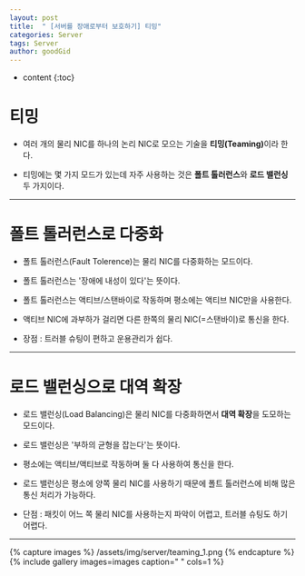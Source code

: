 ```yaml
---
layout: post
title:  " [서버를 장애로부터 보호하기] 티밍"
categories: Server
tags: Server
author: goodGid
---
```

* content
{:toc}


# 티밍

* 여러 개의 물리 NIC를 하나의 논리 NIC로 모으는 기술을 <b>티밍(Teaming)</b>이라 한다.

* 티밍에는 몇 가지 모드가 있는데 자주 사용하는 것은 <b>폴트 톨러런스</b>와 <b>로드 밸런싱</b> 두 가지이다.

---

# 폴트 톨러런스로 다중화

* 폴트 톨러런스(Fault Tolerence)는 물리 NIC를 다중화하는 모드이다.

* 폴트 톨러런스는 '장애에 내성이 있다'는 뜻이다.

* 폴트 톨러런스는 액티브/스탠바이로 작동하며 평소에는 액티브 NIC만을 사용한다.

* 액티브 NIC에 과부하가 걸리면 다른 한쪽의 물리 NIC(=스탠바이)로 통신을 한다.

* 장점 : 트러블 슈팅이 편하고 운용관리가 쉽다.

---

# 로드 밸런싱으로 대역 확장

* 로드 밸런싱(Load Balancing)은 물리 NIC를 다중화하면서 <b>대역 확장</b>을 도모하는 모드이다.

* 로드 밸런싱은 '부하의 균형을 잡는다'는 뜻이다.

* 평소에는 액티브/액티브로 작동하며 둘 다 사용하여 통신을 한다.

* 로드 밸런싱은 평소에 양쪽 물리 NIC를 사용하기 때문에 폴트 톨러런스에 비해 많은 통신 처리가 가능하다.

* 단점 : 패킷이 어느 쪽 물리 NIC를 사용하는지 파악이 어렵고, 트러블 슈팅도 하기 어렵다.

---

{% capture images %}
    /assets/img/server/teaming_1.png
{% endcapture %}
{% include gallery images=images caption=" " cols=1 %}

